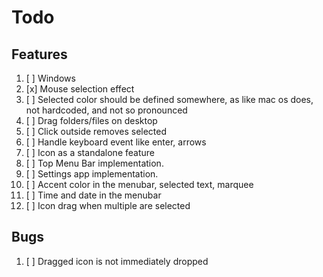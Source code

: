 # Todo

## Features

1. [ ] Windows
2. [x] Mouse selection effect
3. [ ] Selected color should be defined somewhere, as like mac os does, not hardcoded, and not so pronounced
4. [ ] Drag folders/files on desktop
5. [ ] Click outside removes selected
6. [ ] Handle keyboard event like enter, arrows
7. [ ] Icon as a standalone feature
8. [ ] Top Menu Bar implementation.
9. [ ] Settings app implementation.
10. [ ] Accent color in the menubar, selected text, marquee
11. [ ] Time and date in the menubar
12. [ ] Icon drag when multiple are selected

## Bugs

1. [ ] Dragged icon is not immediately dropped
